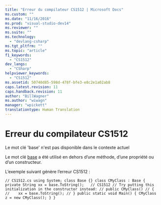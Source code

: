 ```yaml
---
title: "Erreur du compilateur CS1512 | Microsoft Docs"
ms.custom: ""
ms.date: "11/16/2016"
ms.prod: "visual-studio-dev14"
ms.reviewer: ""
ms.suite: ""
ms.technology: 
  - "devlang-csharp"
ms.tgt_pltfrm: ""
ms.topic: "article"
f1_keywords: 
  - "CS1512"
dev_langs: 
  - "CSharp"
helpviewer_keywords: 
  - "CS1512"
ms.assetid: 50740d85-598d-478f-bfe3-e8c2e1a02ab8
caps.latest.revision: 11
caps.handback.revision: 11
author: "BillWagner"
ms.author: "wiwagn"
manager: "wpickett"
translationtype: Human Translation
---
```

# Erreur du compilateur CS1512
Le mot clé 'base' n'est pas disponible dans le contexte actuel  
  
 Le mot clé [base](../../csharp/language-reference/keywords/base.md) a été utilisé en dehors d’une méthode, d’une propriété ou d’un constructeur.  
  
 L’exemple suivant génère l’erreur CS1512 :  
  
```  
// CS1512.cs using System; class Base {} class CMyClass : Base { private String xx = base.ToString();   // CS1512 // Try putting this initialization in the constructor instead: // public CMyClass() // { //    xx = base.ToString(); // } public static void Main() { CMyClass z = new CMyClass(); } }  
```